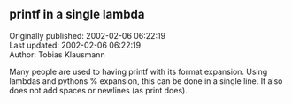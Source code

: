 ## printf in a single lambda  
Originally published: 2002-02-06 06:22:19  
Last updated: 2002-02-06 06:22:19  
Author: Tobias Klausmann  
  
Many people are used to having printf with its format expansion. Using lambdas and pythons % expansion, this can be done in a single line. It also does not add spaces or newlines (as print does).